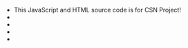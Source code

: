 - This JavaScript and HTML source code is for CSN Project!
- 
- 
- 
- 

<!---
kankeplue/kankeplue is a ✨ special ✨ repository because its `README.md` (this file) appears on your GitHub profile.
You can click the Preview link to take a look at your changes.
--->
